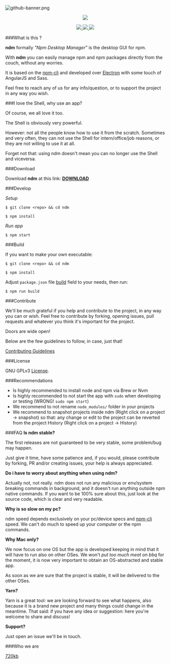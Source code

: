 ![github-banner.png](http://i.imgur.com/61OLE5Z.png)
<p align="center" style="text-align:center">
  <img src="http://i.imgur.com/bnxdjg9.png"/>
</p>

<p align="center" style="text-align:center">
<a href="https://github.com/720kb/ndm/releases" target="_blank">
<img src="https://img.shields.io/github/release/720kb/ndm.svg"/>
</a>
<a href="https://github.com/720kb/ndm/blob/master/LICENSE.md" target="_blank">
<img src="https://img.shields.io/aur/license/yaourt.svg"/>
</a>
<a href="https://gitter.im/720kb/ndm" target="_blank">
<img src="https://img.shields.io/gitter/room/ndm/ndm.js.svg"/>
</a>

</p>

###What is this ?

**ndm** formally _"Npm Desktop Manager"_ is the desktop GUI for npm.

With **ndm** you can easily manage npm and npm packages directly from the couch, without any worries.

It is based on the [npm-cli](https://docs.npmjs.com/cli/npm) and developed over [Electron](https://github.com/electron/electron) with some touch of AngularJS and Sass.

Feel free to reach any of us for any info/question, or to support the project in any way you wish.

###I love the Shell, why use an app?

Of course, we all love it too.

The Shell is obviously very powerful.

However: not all the people know how to use it from the scratch.
Sometimes and very often, they can not use the Shell for intern/office/job reasons, or they are not willing to use it at all.

Forget not that: using ndm doesn't mean you can no longer use the Shell and viceversa.

###Download

Download **ndm** at this link: **[DOWNLOAD](https://github.com/720kb/ndm/releases/)**

###Develop

_Setup_

`$ git clone <repo> && cd ndm`

`$ npm install`

_Run app_

`$ npm start`


###Build

If you want to make your own executable:

`$ git clone <repo> && cd ndm`

`$ npm install`

Adjust `package.json` file [build](https://github.com/720kb/ndm/blob/master/package.json) field to your needs, then run:

`$ npm run build`


###Contribute

We'll be much grateful if you help and contribute to the project, in any way you can or wish.
Feel free to contribute by forking, opening issues, pull requests and whatever you think it's important for the project.

Doors are wide open!

Below are the few guidelines to follow, in case, just that!

[Contributing Guidelines](https://github.com/720kb/ndm/blob/master/CONTRIBUTING.md)

###License

GNU GPLv3 [License](LICENSE.md).

###Recommendations

- Is highly recommended to install node and npm via Brew or Nvm
- Is highly recommended to not start the app with `sudo` when developing or testing (WRONG! `sudo npm start`)
- We recommend to not rename `node_modules/` folder in your projects
- We recommend to snapshot projects inside ndm (Right click on a project -> snapshot) so that: any change or edit to the project can be reverted from the project History (Right click on a project -> History)

###FAQ
**Is ndm stable?**

The first releases are not guaranteed to be very stable, some problem/bug may happen.

Just give it time, have some patience and, if you would, please contribute by forking, PR and/or creating issues, your help is always appreciated.

**Do i have to worry about anything when using ndm?**

Actually not, not really.
ndm does not run any malicious or env/system breaking commands in background, and it doesn't run anything outside npm native commands.
If you want to be 100% sure about this, just look at the source code, which is clear and very readable.

**Why is so slow on my pc?**

ndm speed depends exclusively on your pc/device specs and [npm-cli](https://docs.npmjs.com/cli/npm) speed.
We can't do much to speed up your computer or the npm commands.

**Why Mac only?**

We now focus on one OS but the app is developed keeping in mind that it will have to run also on other OSes. We won't _put too much meat on bbq_ for the moment, it is now very important to obtain an OS-abstracted and stable app.

As soon as we are sure that the project is stable, it will be delivered to the other OSes.

**Yarn?**

Yarn is a great tool: we are looking forward to see what happens, also because it is a brand new project and many things could change in the meantime. That said: if you have any idea or suggestion: here you're welcome to share and discuss!

**Support?**

Just open an issue we'll be in touch.

###Who we are

[720kb](https://720kb.net)
